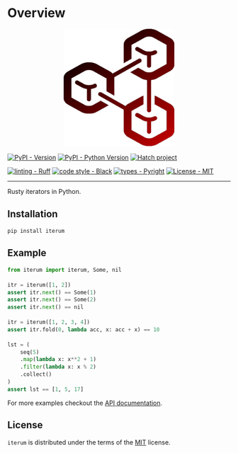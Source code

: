 # Overview

<div align="center">
<img src="assets/logo.png" alt="Iterum logo" width="250" role="img">
</div>

[![PyPI - Version](https://img.shields.io/pypi/v/iterum.svg)](https://pypi.org/project/iterum)
[![PyPI - Python Version](https://img.shields.io/pypi/pyversions/iterum.svg)](https://pypi.org/project/iterum)
[![Hatch project](https://img.shields.io/badge/%F0%9F%A5%9A-Hatch-4051b5.svg)](https://github.com/pypa/hatch)


[![linting - Ruff](https://img.shields.io/endpoint?url=https://raw.githubusercontent.com/charliermarsh/ruff/main/assets/badge/v2.json)](https://github.com/astral-sh/ruff)
[![code style - Black](https://img.shields.io/badge/code%20style-black-000000.svg)](https://github.com/psf/black)
[![types - Pyright](https://microsoft.github.io/pyright/img/pyright_badge.svg)](https://microsoft.github.io/pyright/)
[![License - MIT](https://img.shields.io/badge/license-MIT-9400d3.svg)](https://spdx.org/licenses/)

-----

Rusty iterators in Python.

## Installation

```console
pip install iterum
```

## Example

```python
from iterum import iterum, Some, nil

itr = iterum([1, 2])
assert itr.next() == Some(1)
assert itr.next() == Some(2)
assert itr.next() == nil

itr = iterum([1, 2, 3, 4])
assert itr.fold(0, lambda acc, x: acc + x) == 10

lst = (
    seq(5)
    .map(lambda x: x**2 + 1)
    .filter(lambda x: x % 2)
    .collect()
)
assert lst == [1, 5, 17]
```

For more examples checkout the [API documentation](api.md).

## License

`iterum` is distributed under the terms of the [MIT](https://spdx.org/licenses/MIT.html) license.
